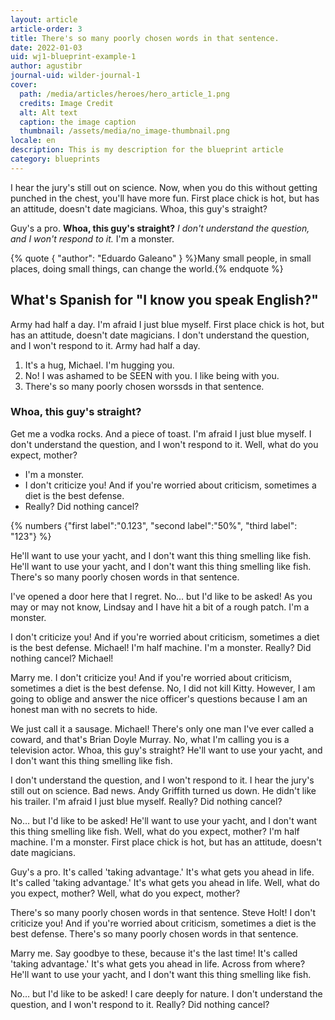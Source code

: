 ```yaml
---
layout: article
article-order: 3
title: There's so many poorly chosen words in that sentence.
date: 2022-01-03
uid: wj1-blueprint-example-1
author: agustibr
journal-uid: wilder-journal-1
cover:
  path: /media/articles/heroes/hero_article_1.png
  credits: Image Credit
  alt: Alt text
  caption: the image caption
  thumbnail: /assets/media/no_image-thumbnail.png
locale: en
description: This is my description for the blueprint article
category: blueprints
---
```

I hear the jury's still out on science. Now, when you do this without getting punched in the chest, you'll have more fun. First place chick is hot, but has an attitude, doesn't date magicians. Whoa, this guy's straight?

Guy's a pro. **Whoa, this guy's straight?** *I don't understand the question, and I won't respond to it.* I'm a monster.

{% quote { "author": "Eduardo Galeano" } %}Many small people, in small places, doing small things, can change the world.{% endquote %}

## What's Spanish for "I know you speak English?"

Army had half a day. I'm afraid I just blue myself. First place chick is hot, but has an attitude, doesn't date magicians. I don't understand the question, and I won't respond to it. Army had half a day.

1. It's a hug, Michael. I'm hugging you.
2. No! I was ashamed to be SEEN with you. I like being with you.
3. There's so many poorly chosen worssds in that sentence.

### Whoa, this guy's straight?

Get me a vodka rocks. And a piece of toast. I'm afraid I just blue myself. I don't understand the question, and I won't respond to it. Well, what do you expect, mother?

* I'm a monster.
* I don't criticize you! And if you're worried about criticism, sometimes a diet is the best defense.
* Really? Did nothing cancel?

{% numbers {"first label":"0.123", "second label":"50%", "third label": "123"} %}

He'll want to use your yacht, and I don't want this thing smelling like fish. He'll want to use your yacht, and I don't want this thing smelling like fish. There's so many poorly chosen words in that sentence.

I've opened a door here that I regret. No… but I'd like to be asked! As you may or may not know, Lindsay and I have hit a bit of a rough patch. I'm a monster.

I don't criticize you! And if you're worried about criticism, sometimes a diet is the best defense. Michael! I'm half machine. I'm a monster. Really? Did nothing cancel? Michael!

Marry me. I don't criticize you! And if you're worried about criticism, sometimes a diet is the best defense. No, I did not kill Kitty. However, I am going to oblige and answer the nice officer's questions because I am an honest man with no secrets to hide.

We just call it a sausage. Michael! There's only one man I've ever called a coward, and that's Brian Doyle Murray. No, what I'm calling you is a television actor. Whoa, this guy's straight? He'll want to use your yacht, and I don't want this thing smelling like fish.

I don't understand the question, and I won't respond to it. I hear the jury's still out on science. Bad news. Andy Griffith turned us down. He didn't like his trailer. I'm afraid I just blue myself. Really? Did nothing cancel?

No… but I'd like to be asked! He'll want to use your yacht, and I don't want this thing smelling like fish. Well, what do you expect, mother? I'm half machine. I'm a monster. First place chick is hot, but has an attitude, doesn't date magicians.

Guy's a pro. It's called 'taking advantage.' It's what gets you ahead in life. It's called 'taking advantage.' It's what gets you ahead in life. Well, what do you expect, mother? Well, what do you expect, mother?

There's so many poorly chosen words in that sentence. Steve Holt! I don't criticize you! And if you're worried about criticism, sometimes a diet is the best defense. There's so many poorly chosen words in that sentence.

Marry me. Say goodbye to these, because it's the last time! It's called 'taking advantage.' It's what gets you ahead in life. Across from where? He'll want to use your yacht, and I don't want this thing smelling like fish.

No… but I'd like to be asked! I care deeply for nature. I don't understand the question, and I won't respond to it. Really? Did nothing cancel?